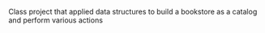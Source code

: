 Class project that applied data structures to build a bookstore as a catalog and perform various actions
